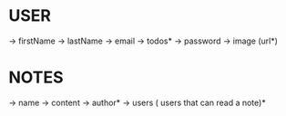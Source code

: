 # USER
-> firstName
-> lastName
-> email
-> todos*
-> password
-> image (url*)


# NOTES
-> name
-> content
-> author*
-> users ( users that can read a note)*